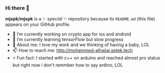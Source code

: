 ### Hi there 👋


**mjspk/mjspk** is a ✨ _special_ ✨ repository because its `README.md` (this file) appears on your GitHub profile.

- 🔭 I’m currently working on crypto app for ios and android
- 🌱 I’m currently learning tensorFlow but slow progress
- 💬 About me: I love my work and we thinking of having a baby, LOL
- 📫 How to reach me: http://mohammed-alhajjaj.sptek.tech
- ⚡ Fun fact: I started with c++ on arduino and reached almost pro status but right now i don't remmber how to say ardino, LOL 

